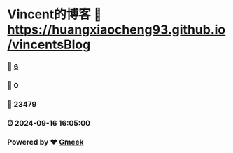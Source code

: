 # Vincent的博客 :link: https://huangxiaocheng93.github.io/vincentsBlog 
### :page_facing_up: [6](https://huangxiaocheng93.github.io/vincentsBlog/tag.html) 
### :speech_balloon: 0 
### :hibiscus: 23479 
### :alarm_clock: 2024-09-16 16:05:00 
### Powered by :heart: [Gmeek](https://github.com/Meekdai/Gmeek)
